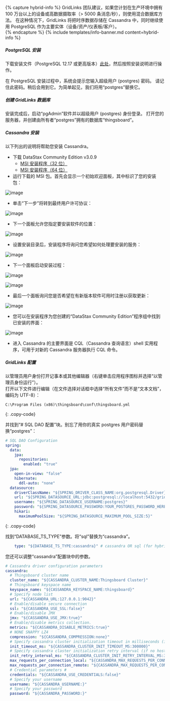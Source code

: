 {% capture hybrid-info %}
GridLinks 团队建议，如果您计划在生产环境中拥有 100 万台以上的设备或高数据摄取率（> 5000 条消息/秒），则使用混合数据库方法。
在这种情况下，GridLinks 将把时序数据存储在 Cassandra 中，同时继续使用 PostgreSQL 作为主要实体（设备/资产/仪表板/客户）。  
{% endcapture %}
{% include templates/info-banner.md content=hybrid-info %}

##### PostgreSQL 安装

下载安装文件（PostgreSQL 12.17 或更高版本）[此处](https://www.enterprisedb.com/downloads/postgres-postgresql-downloads#windows)，然后按照安装说明进行操作。

在 PostgreSQL 安装过程中，系统会提示您输入超级用户 (postgres) 密码。
请记住此密码。稍后会用到它。为简单起见，我们将用“postgres”替换它。

##### 创建 GridLinks 数据库

安装完成后，启动“pgAdmin”软件并以超级用户 (postgres) 身份登录。
打开您的服务器，并创建由所有者“postgres”拥有的数据库“thingsboard”。

##### Cassandra 安装

以下列出的说明将帮助您安装 Cassandra。

- 下载 DataStax Community Edition v3.0.9
    - [MSI 安装程序（32 位）](http://downloads.datastax.com/community/datastax-community-32bit_3.0.9.msi)
    - [MSI 安装程序（64 位）](http://downloads.datastax.com/community/datastax-community-64bit_3.0.9.msi)
- 运行下载的 MSI 包。首先会显示一个初始欢迎面板，其中标识了您的安装包：

 ![image](/images/user-guide/install/windows/windows-cassandra-1.png)
 
- 单击“下一步”将转到最终用户许可协议：
 
 ![image](/images/user-guide/install/windows/windows-cassandra-2.png)
 
- 下一个面板允许您指定要安装软件的位置：
   
 ![image](/images/user-guide/install/windows/windows-cassandra-3.png)

- 设置安装目录后，安装程序将询问您希望如何处理要安装的服务：

 ![image](/images/user-guide/install/windows/windows-cassandra-4.png)

- 下一个面板启动安装过程：

 ![image](/images/user-guide/install/windows/windows-cassandra-5.png)
 
 ![image](/images/user-guide/install/windows/windows-cassandra-6.png)

- 最后一个面板询问您是否希望在有新版本软件可用时注册以获取更新：

 ![image](/images/user-guide/install/windows/windows-cassandra-7.png)
 
- 您可以在安装程序为您创建的“DataStax Community Edition”程序组中找到已安装的界面：

 ![image](/images/user-guide/install/windows/windows-cassandra-8.png)
 
- 进入 Cassandra 的主要界面是 CQL（Cassandra 查询语言）shell 实用程序，可用于对新的 Cassandra 服务器执行 CQL 命令。

##### GridLinks 配置

以管理员用户身份打开记事本或其他编辑器（右键单击应用程序图标并选择“以管理员身份运行”）。  
打开以下文件进行编辑（在文件选择对话框中选择“所有文件”而不是“文本文档”，编码为 UTF-8）：

```text 
C:\Program Files (x86)\thingsboard\conf\thingsboard.yml
``` 
{: .copy-code}


并找到“# SQL DAO 配置”块。别忘了用你的真实 postgres 用户密码替换“postgres”：

```yml
# SQL DAO Configuration
spring:
  data:
    jpa:
      repositories:
        enabled: "true"
  jpa:
    open-in-view: "false"
    hibernate:
      ddl-auto: "none"
  datasource:
    driverClassName: "${SPRING_DRIVER_CLASS_NAME:org.postgresql.Driver}"
    url: "${SPRING_DATASOURCE_URL:jdbc:postgresql://localhost:5432/gridlinks}"
    username: "${SPRING_DATASOURCE_USERNAME:postgres}"
    password: "${SPRING_DATASOURCE_PASSWORD:YOUR_POSTGRES_PASSWORD_HERE}"
    hikari:
      maximumPoolSize: "${SPRING_DATASOURCE_MAXIMUM_POOL_SIZE:5}"
``` 
{: .copy-code}

找到“DATABASE_TS_TYPE”参数。将“sql”替换为“cassandra”。

```yml
    type: "${DATABASE_TS_TYPE:cassandra}" # cassandra OR sql (for hybrid mode, only this value should be cassandra)
```

您还可以调整“cassandra”配置块中的参数。

```yml
# Cassandra driver configuration parameters
cassandra:
  # Thingsboard cluster name
  cluster_name: "${CASSANDRA_CLUSTER_NAME:Thingsboard Cluster}"
  # Thingsboard keyspace name
  keyspace_name: "${CASSANDRA_KEYSPACE_NAME:thingsboard}"
  # Specify node list
  url: "${CASSANDRA_URL:127.0.0.1:9042}"
  # Enable/disable secure connection
  ssl: "${CASSANDRA_USE_SSL:false}"
  # Enable/disable JMX
  jmx: "${CASSANDRA_USE_JMX:true}"
  # Enable/disable metrics collection.
  metrics: "${CASSANDRA_DISABLE_METRICS:true}"
  # NONE SNAPPY LZ4
  compression: "${CASSANDRA_COMPRESSION:none}"
  # Specify cassandra cluster initialization timeout in milliseconds (if no hosts available during startup)
  init_timeout_ms: "${CASSANDRA_CLUSTER_INIT_TIMEOUT_MS:300000}"
  # Specify cassandra claster initialization retry interval (if no hosts available during startup)
  init_retry_interval_ms: "${CASSANDRA_CLUSTER_INIT_RETRY_INTERVAL_MS:3000}"
  max_requests_per_connection_local: "${CASSANDRA_MAX_REQUESTS_PER_CONNECTION_LOCAL:32768}"
  max_requests_per_connection_remote: "${CASSANDRA_MAX_REQUESTS_PER_CONNECTION_REMOTE:32768}"
  # Credential parameters #
  credentials: "${CASSANDRA_USE_CREDENTIALS:false}"
  # Specify your username
  username: "${CASSANDRA_USERNAME:}"
  # Specify your password
  password: "${CASSANDRA_PASSWORD:}"
```